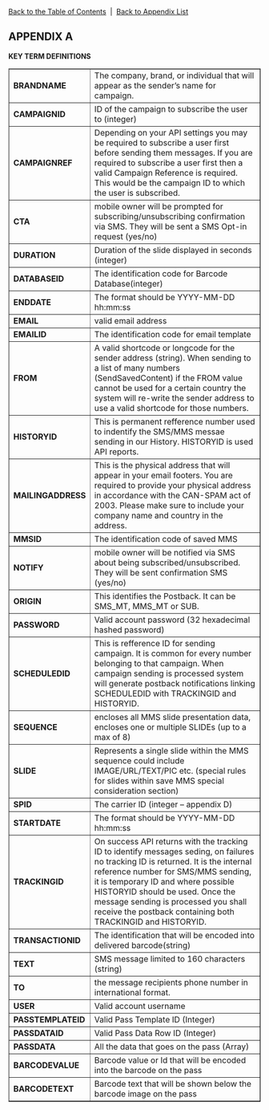 <a href="/1.3/README.md">Back to the Table of Contents</a>&nbsp;&nbsp;|&nbsp;&nbsp;<a href="API_APPENDIX.md">Back to Appendix List</a>
<h2>APPENDIX A</h2>
<div class="text-2"><a id="appendix-b"></a><strong>KEY TERM DEFINITIONS</strong></div>

<table border = "1">

<tr><td width="30%"><b>BRANDNAME</b></td><td> The company, brand, or individual that will appear as the sender’s name for campaign.</td></tr>
<tr><td><b>CAMPAIGNID</b></td><td> ID of the campaign to subscribe the user to (integer)</td></tr>
<tr><td><b>CAMPAIGNREF</b></td><td> Depending on your API settings you may be required to subscribe a user first before sending them messages. If you are required to subscribe a user first then a valid Campaign Reference is required. This would be the campaign ID to which the user is subscribed.</td></tr>
<tr><td><b>CTA</b></td><td> mobile owner will be prompted for subscribing/unsubscribing confirmation via SMS. They will be sent a SMS Opt-in request (yes/no)</td></tr>
<tr><td><b>DURATION</b></td><td> Duration of the slide displayed in seconds (integer)</td></tr>
<tr><td><b>DATABASEID</b></td><td> The identification code for Barcode Database(integer)
<tr><td><b>ENDDATE</b></td><td> The format should be YYYY-MM-DD hh:mm:ss</td></tr>
<tr><td><b>EMAIL</b></td><td> valid email address</td></tr>
<tr><td><b>EMAILID</b></td><td> The identification code for email template</td></tr>
<tr><td><b>FROM</b></td><td> A valid shortcode or longcode for the sender address (string). When sending to a list of many numbers (SendSavedContent) if the FROM value cannot be used for a certain country the system will re-write the sender address to use a valid shortcode for those numbers.</td></tr>
<tr><td><b>HISTORYID</b></td><td> This is permanent refference number used to indentify the SMS/MMS messae sending in our History. HISTORYID is used API reports.</td></tr>
<tr><td><b>MAILINGADDRESS</b></td><td> This is the physical address that will appear in your email footers. You are required to provide your physical address in accordance with the CAN-SPAM act of 2003. Please make sure to include your company name and country in the address.</td></tr>
<tr><td><b>MMSID</b></td><td> The identification code of saved MMS</td></tr>
<tr><td><b>NOTIFY</b></td><td> mobile owner will be notified via SMS about being subscribed/unsubscribed. They will be sent confirmation SMS (yes/no)</td></tr>
<tr><td><b>ORIGIN</b></td><td> This identifies the Postback. It can be SMS_MT, MMS_MT or SUB.</td></tr>
<tr><td><b>PASSWORD</b></td><td> Valid account password (32 hexadecimal hashed password)</td></tr>
<tr><td><b>SCHEDULEDID</b></td><td> This is refference ID for sending campaign. It is common for every number belonging to that campaign. When campaign sending is processed system will generate postback notifications linking SCHEDULEDID with TRACKINGID and HISTORYID.</td></tr>
<tr><td><b>SEQUENCE</b></td><td> encloses all MMS slide presentation data, encloses one or multiple SLIDEs (up to a max of 8)</td></tr>
<tr><td><b>SLIDE</b></td><td> Represents a single slide within the MMS sequence could include IMAGE/URL/TEXT/PIC etc. (special rules for slides within save MMS special consideration section)</td></tr>
<tr><td><b>SPID</b></td><td> The carrier ID (integer – appendix D)</td></tr>
<tr><td><b>STARTDATE</b></td><td> The format should be YYYY-MM-DD hh:mm:ss</td></tr>
<tr><td><b>TRACKINGID</b></td><td> On success API returns with the tracking ID to identify messages seding, on failures no tracking ID is returned. It is the internal reference number for SMS/MMS sending, it is temporary ID and where possible HISTORYID should be used. Once the message sending is processed you shall receive the postback containing both TRACKINGID and HISTORYID.</td></tr>
<tr><td><b>TRANSACTIONID</b></td><td> The identification that will be encoded into delivered barcode(string)</td></tr>
<tr><td><b>TEXT</b></td><td> SMS message limited to 160 characters (string)</td></tr>
<tr><td><b>TO</b></td><td> the message recipients phone number in international format.</td></tr>
<tr><td><b>USER</b></td><td> Valid account username</td></tr>
<tr><td><b>PASSTEMPLATEID</b></td><td> Valid Pass Template ID (Integer)</td></tr>
<tr><td><b>PASSDATAID</b></td><td> Valid Pass Data Row ID (Integer)</td></tr>
<tr><td><b>PASSDATA</b></td><td>  All the data that goes on the pass (Array)</td></tr>
<tr><td><b>BARCODEVALUE</b></td><td>  Barcode value or Id that will be encoded into the barcode on the pass</td></tr>
<tr><td><b>BARCODETEXT</b></td><td> Barcode text that will be shown below the barcode image on the pass</td></tr>

</table>
